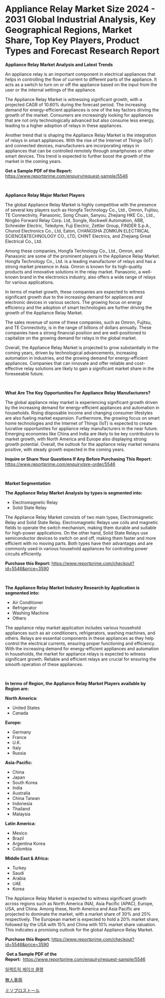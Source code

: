 <p><h1>Appliance Relay Market Size 2024 - 2031 Global Industrial Analysis, Key Geographical Regions, Market Share, Top Key Players, Product Types and Forecast Research Report</h1></p><p><strong>Appliance Relay Market Analysis and Latest Trends</strong></p>
<p><p>An appliance relay is an important component in electrical appliances that helps in controlling the flow of current to different parts of the appliance. It acts as a switch to turn on or off the appliance based on the input from the user or the internal settings of the appliance.</p><p>The Appliance Relay Market is witnessing significant growth, with a projected CAGR of 10.60% during the forecast period. The increasing demand for energy-efficient appliances is one of the key factors driving the growth of the market. Consumers are increasingly looking for appliances that are not only technologically advanced but also consume less energy, leading to a higher adoption of relays in these appliances.</p><p>Another trend that is shaping the Appliance Relay Market is the integration of relays in smart appliances. With the rise of the Internet of Things (IoT) and connected devices, manufacturers are incorporating relays in appliances that can be controlled remotely through smartphones or other smart devices. This trend is expected to further boost the growth of the market in the coming years.</p></p>
<p><strong>Get a Sample PDF of the Report:&nbsp;</strong> <a href="https://www.reportprime.com/enquiry/request-sample/5546">https://www.reportprime.com/enquiry/request-sample/5546</a></p>
<p>&nbsp;</p>
<p><strong>Appliance Relay Major Market Players</strong></p>
<p><p>The global Appliance Relay Market is highly competitive with the presence of several key players such as Hongfa Technology Co., Ltd., Omron, Fujitsu, TE Connectivity, Panasonic, Song Chuan, Sanyou, Zhejiang HKE Co., Ltd., Ningbo Forward Relay Corp. Ltd, Songle, Rockwell Automation, ABB, Schneider Electric, Teledyne, Fuji Electric, Zettler Group, FINDER S.p.A., Churod Electronics Co., Ltd, Eaton, CHANGSHA ZOMKUN ELECTRICAL SCIENCE&TECHNOLOGY CO., LTD, CHINT Electrics, and Zhejiang Great Electrical Co., Ltd.</p><p>Among these companies, Hongfa Technology Co., Ltd., Omron, and Panasonic are some of the prominent players in the Appliance Relay Market. Hongfa Technology Co., Ltd. is a leading manufacturer of relays and has a strong market presence in Asia. Omron is known for its high-quality products and innovative solutions in the relay market. Panasonic, a well-known brand in the electronics industry, also offers a wide range of relays for various applications.</p><p>In terms of market growth, these companies are expected to witness significant growth due to the increasing demand for appliances and electronic devices in various sectors. The growing focus on energy efficiency and the adoption of smart technologies are further driving the growth of the Appliance Relay Market.</p><p>The sales revenue of some of these companies, such as Omron, Fujitsu, and TE Connectivity, is in the range of billions of dollars annually. These companies have a strong financial position and are well-positioned to capitalize on the growing demand for relays in the global market.</p><p>Overall, the Appliance Relay Market is projected to grow substantially in the coming years, driven by technological advancements, increasing automation in industries, and the growing demand for energy-efficient appliances. Companies that can innovate and offer reliable and cost-effective relay solutions are likely to gain a significant market share in the foreseeable future.</p></p>
<p>&nbsp;</p>
<p><strong>What Are The Key Opportunities For Appliance Relay Manufacturers?</strong></p>
<p><p>The global appliance relay market is experiencing significant growth driven by the increasing demand for energy-efficient appliances and automation in households. Rising disposable income and changing consumer lifestyles are also fueling market expansion. Furthermore, the growing focus on smart home technologies and the Internet of Things (IoT) is expected to create lucrative opportunities for appliance relay manufacturers in the near future. Emerging economies like China and India are likely to be key contributors to market growth, with North America and Europe also displaying strong growth potential. Overall, the outlook for the appliance relay market remains positive, with steady growth expected in the coming years.</p></p>
<p><strong>Inquire or Share Your Questions If Any Before Purchasing This Report:</strong> <a href="https://www.reportprime.com/enquiry/pre-order/5546">https://www.reportprime.com/enquiry/pre-order/5546</a></p>
<p>&nbsp;</p>
<p><strong>Market Segmentation</strong></p>
<p><strong>The Appliance Relay Market Analysis by types is segmented into:</strong></p>
<p><ul><li>Electromagnetic Relay</li><li>Solid State Relay</li></ul></p>
<p><p>The Appliance Relay Market consists of two main types, Electromagnetic Relay and Solid State Relay. Electromagnetic Relays use coils and magnetic fields to operate the switch mechanism, making them durable and suitable for high-power applications. On the other hand, Solid State Relays use semiconductor devices to switch on and off, making them faster and more efficient with no moving parts. Both types have their advantages and are commonly used in various household appliances for controlling power circuits efficiently.</p></p>
<p><strong>Purchase this Report:&nbsp;</strong><a href="https://www.reportprime.com/checkout?id=5546&price=3590">https://www.reportprime.com/checkout?id=5546&price=3590</a></p>
<p>&nbsp;</p>
<p><strong>The Appliance Relay Market Industry Research by Application is segmented into:</strong></p>
<p><ul><li>Air Conditioner</li><li>Refrigerator</li><li>Washing Machine</li><li>Others</li></ul></p>
<p><p>The appliance relay market application includes various household appliances such as air conditioners, refrigerators, washing machines, and others. Relays are essential components in these appliances as they help control the electrical currents, ensuring proper functioning and efficiency. With the increasing demand for energy-efficient appliances and automation in households, the market for appliance relays is expected to witness significant growth. Reliable and efficient relays are crucial for ensuring the smooth operation of these appliances.</p></p>
<p>&nbsp;</p>
<p><strong>In terms of Region, the Appliance Relay Market Players available by Region are:</strong></p>
<p>
    <p> <strong> North America: </strong>
        <ul>
            <li>United States</li>
            <li>Canada</li>
        </ul>
        </p> 
    <p> <strong> Europe: </strong>
        <ul>
            <li>Germany</li>
            <li>France</li>
            <li>U.K.</li>
            <li>Italy</li>
            <li>Russia</li>
        </ul>
        </p> 
    <p> <strong> Asia-Pacific: </strong>
        <ul>
            <li>China</li>
            <li>Japan</li>
            <li>South Korea</li>
            <li>India</li>
            <li>Australia</li>
            <li>China Taiwan</li>
            <li>Indonesia</li>
            <li>Thailand</li>
            <li>Malaysia</li>
        </ul>
        </p> 
    <p> <strong> Latin America: </strong>
        <ul>
            <li>Mexico</li>
            <li>Brazil</li>
            <li>Argentina Korea</li>
            <li>Colombia</li>
        </ul>
        </p> 
    <p> <strong> Middle East & Africa: </strong>
        <ul>
            <li>Turkey</li>
            <li>Saudi</li>
            <li>Arabia</li>
            <li>UAE</li>
            <li>Korea</li>
        </ul>
    </p>
    </p>
<p><p>The Appliance Relay Market is expected to witness significant growth across regions such as North America (NA), Asia Pacific (APAC), Europe, USA, and China. Among these, North America and Asia Pacific are projected to dominate the market, with a market share of 30% and 25% respectively. The European market is expected to hold a 20% market share, followed by the USA with 15% and China with 10% market share valuation. This indicates a promising outlook for the global Appliance Relay Market.</p></p>
<p><strong>Purchase this Report: </strong><a href="https://www.reportprime.com/checkout?id=5546&price=3590">https://www.reportprime.com/checkout?id=5546&price=3590</a></p>
<p>&nbsp;<strong>Get a Sample PDF of the Report:&nbsp;&nbsp;</strong><a href="https://www.reportprime.com/enquiry/request-sample/5546">https://www.reportprime.com/enquiry/request-sample/5546</a></p>
<p><strong></strong></p>
<p><p><a href="https://medium.com/@vlcostes/%EC%A0%84%EA%B8%B0-%EC%BC%80%EC%9D%B4%ED%81%AC-%ED%81%B4%EB%9E%AD-%EC%8B%9C%EC%9E%A5%EC%9D%80-%EC%8B%9C%EC%9E%A5-%EC%A0%90%EC%9C%A0%EC%9C%A8-%EA%B7%9C%EB%AA%A8-%EB%B0%8F-2031%EB%85%84%EA%B9%8C%EC%A7%80-%EC%98%88%EC%83%81%EB%90%9C-%EC%98%88%EC%B8%A1%EC%97%90-%EC%B4%88%EC%A0%90%EC%9D%84-%EB%A7%9E%EC%B6%A5%EB%8B%88%EB%8B%A4-5fab49a4f0d9">일렉트릭 케이크 클랭</a></p><p><a href="https://medium.com/@cielostamm/%E7%84%A1%E4%BA%BA%E8%BB%8A%E4%B8%A1%E5%B8%82%E5%A0%B4%E3%81%AE%E5%88%86%E6%9E%90-%E3%82%B0%E3%83%AD%E3%83%BC%E3%83%90%E3%83%AB%E7%94%A3%E6%A5%AD%E3%81%AE%E8%A6%96%E7%82%B9%E3%81%A8%E4%BA%88%E6%B8%AC-2024%E5%B9%B4%E3%81%8B%E3%82%892031%E5%B9%B4-323fd12cb371">無人車両</a></p><p><a href="https://medium.com/@estasprer20231/%E3%83%9F%E3%82%BD%E3%83%97%E3%83%AD%E3%82%B9%E3%83%88%E3%83%BC%E3%83%AB%E5%B8%82%E5%A0%B4-%E7%AB%B6%E4%BA%89%E5%88%86%E6%9E%90-%E5%B8%82%E5%A0%B4%E5%8B%95%E5%90%91-%E3%81%8A%E3%82%88%E3%81%B32031%E5%B9%B4%E3%81%BE%E3%81%A7%E3%81%AE%E4%BA%88%E6%B8%AC-c05120f0a051">ミソプロストール</a></p></p>